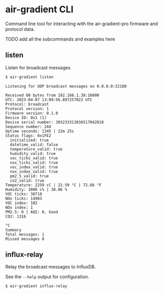 # air-gradient CLI

Command line tool for interacting with the air-gradient-pro firmware and protocol data.

TODO add all the subcommands and examples here

## listen

Listen for broadcast messages

```bash
$ air-gradient listen
```

```
Listening for UDP broadcast messages on 0.0.0.0:32100

Received 60 bytes from 192.168.1.38:16000
UTC: 2023-04-07 13:09:56.897257022 UTC
Protocol: broadcast
Protocol version: 1
Firmware version: 0.1.0
Device ID: 0x1 (1)
Device serial number: 303233313036517042018
Sequence number: 244
Uptime seconds: 1345 | 22m 25s
Status flags: 0x1FE2
  initialized: true
  datetime_valid: false
  temperature_valid: true
  humidity_valid: true
  voc_ticks_valid: true
  nox_ticks_valid: true
  voc_index_valid: true
  nox_index_valid: true
  pm2_5_valid: true
  co2_valid: true
Temperature: 2259 cC | 22.59 °C | 72.66 °F
Humidity: 3806 c% | 38.06 %
VOC ticks: 30710
NOx ticks: 14983
VOC index: 102
NOx index: 1
PM2.5: 0 | AQI: 0, Good
CO2: 1316

^C
Summary
Total messages: 1
Missed messages 0
```

## influx-relay

Relay the broadcast messages to InfluxDB.

See the `--help` output for configuration.

```bash
$ air-gradient influx-relay
```
